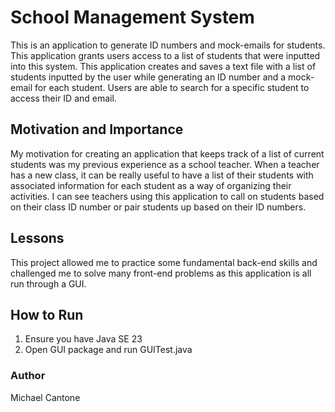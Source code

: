 
# **School Management System**

This is an application to generate ID numbers and mock-emails for students. This application grants users access to a list of students that were inputted into this system. This application creates and saves a text file with a list of students inputted by the user while generating an ID number and a mock-email for each student. Users are able to search for a specific student to access their ID and email. 

## Motivation and Importance
My motivation for creating an application that keeps track of a list of current students was my previous experience as a school teacher.
When a teacher has a new class, it can be really useful to have a list of their students with associated information for each student as a way of organizing their activities.
I can see teachers using this application to call on students based on their class ID number or pair students up based on their ID numbers. 

## Lessons
This project allowed me to practice some fundamental back-end skills and challenged me to solve many front-end problems as this application is all run through a GUI. 

## How to Run
1. Ensure you have Java SE 23
2. Open GUI package and run GUITest.java

### Author
Michael Cantone
